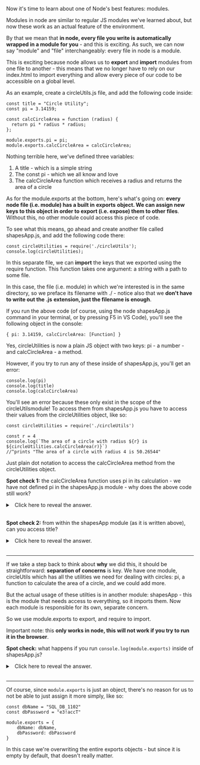 
Now it's time to learn about one of Node's best features: modules.

  

Modules in node are similar to regular JS modules we've learned about, but now these work as an actual feature of the environment.

  

By that we mean that **in node, every file you write is automatically wrapped in a module for you** - and this is exciting. As such, we can now say "module" and "file" interchangeably: every file in node is a module.

  

This is exciting because node allows us to **export** and **import** modules from one file to another - this means that we no longer have to rely on our index.html to import everything and allow every piece of our code to be accessible on a global level.

  

As an example, create a circleUtils.js file, and add the following code inside:
```
const title = "Circle Utility";
const pi = 3.14159;

const calcCircleArea = function (radius) {
  return pi * radius * radius;
};

module.exports.pi = pi;
module.exports.calcCircleArea = calcCircleArea;
```
  

Nothing terrible here, we've defined three variables:

1.  A title - which is a simple string
2.  The const pi - which we all know and love
3.  The calcCircleArea function which receives a radius and returns the area of a circle

  

As for the module.exports at the bottom, here's what's going on: **every node file (i.e. module) has a built in** **exports** **object. We can assign new keys to this object in order to export (i.e. expose) them to other files**. Without this, no other module could access this piece of code.

  

To see what this means, go ahead and create another file called shapesApp.js, and add the following code there:
```
const circleUtilities = require('./circleUtils');
console.log(circleUtilities);
```
  

In this separate file, we can **import** the keys that we exported using the require function. This function takes one argument: a string with a path to some file.

  

In this case, the file (i.e. module) in which we're interested is in the same directory, so we preface its filename with ./ - notice also that we **don't have to write out the** **.js** **extension, just the filename is enough**.

  

If you run the above code (of course, using the node shapesApp.js command in your terminal, or by pressing F5 in VS Code), you'll see the following object in the console:

  
```
{ pi: 3.14159, calcCircleArea: [Function] }
```
  

Yes, circleUtilities is now a plain JS object with two keys: pi - a number - and calcCircleArea - a method.

  

However, if you try to run any of these inside of shapesApp.js, you'll get an error:
```
console.log(pi)
console.log(title)
console.log(calcCircleArea)
```
  

You'll see an error because these only exist in the scope of the circleUtilsmodule! To access them from shapesApp.js you have to access their values from the circleUtilities object, like so:

  
```
const circleUtilities = require('./circleUtils')

const r = 4
console.log(`The area of a circle with radius ${r} is ${circleUtilities.calcCircleArea(r)}`)
//^prints "The area of a circle with radius 4 is 50.26544"
```
  

Just plain dot notation to access the calcCircleArea method from the circleUtilities object.

  

**Spot check 1:** the calcCircleArea function uses pi in its calculation - we have not defined pi in the shapesApp.js module - why does the above code still work?

<details><summary>
  Click here to reveal the answer.
</summary>

Closure! Inside the circleUtils file - which again, is a module - the calcCircleArea function accesses pi. Since this is _a function accessing an external function's variables_ - we have closure! The value of pi is kept from within the calcCircleArea function.

</details>

</br>


  

**Spot check 2:** from within the shapesApp module (as it is written above), can you access title?

<details><summary>
  Click here to reveal the answer.
</summary>

Nope, because we did not **export** it from the circleUtils module.

</details>

</br>


  

  

----------

  

If we take a step back to think about **why** we did this, it should be straightforward: **separation of concerns** is key. We have one module, circleUtils which has all the utilities we need for dealing with circles: pi, a function to calculate the area of a circle, and we could add more.

  

But the actual usage of these utilties is in another module: shapesApp - this is the module that needs access to everything, so it imports them. Now each module is responsible for its own, separate concern.

  

So we use module.exports to export, and require to import.

Important note: this **only works in node, this will not work if you try to run it in the browser**.

  

**Spot check:** what happens if you run `console.log(module.exports)` inside of shapesApp.js?

<details><summary>
  Click here to reveal the answer.
</summary>

You should see an empty object, because you haven't assigned anything to it!

</details>

</br>



  

  

----------

  

Of course, since `module.exports` is just an object, there's no reason for us to not be able to just assign it more simply, like so:

  
```
const dbName = "SQL_DB_1102"
const dbPassword = "e3!accT"

module.exports = {
    dbName: dbName,
    dbPassword: dbPassword
}
```
  

In this case we're overwriting the entire exports objects - but since it is empty by default, that doesn't really matter.